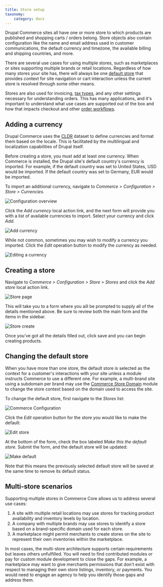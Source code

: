 ```yaml
---
title: Store setup
taxonomy:
    category: docs
---
```


Drupal Commerce sites all have one or more store to which products are published and shopping carts / orders belong. Store objects also contain configuration like the name and email address used in customer communications, the default currency and timezone, the available billing and shipping countries, and more.

There are several use cases for using multiple stores, such as marketplaces or sites supporting multiple brands or retail locations. Regardless of how many stores your site has, there will always be one [default store](#changing-the-default-store) that provides context for site navigation or cart interaction unless the current store is resolved through some other means.

Stores are also used for invoicing, [tax types](./taxes.md), and any other settings necessary for understanding orders. This has many applications, and it's important to understand what use cases are supported out of the box and how that impacts checkout and other [order workflows](./orders.md).

## Adding a currency

Drupal Commerce uses the [CLDR](http://cldr.unicode.org/) dataset to define currencies and format them based on the locale. This is facilitated by the multilingual and localization capabilities of Drupal itself.

Before creating a store, you must add at least one currency. When Commerce is installed, the Drupal site's default country's currency is imported. For example, if the default country was set to United States, USD would be imported. If the default country was set to Germany, EUR would be imported.

To import an additional currency, navigate to *Commerce > Configuration > Store > Currencies*.

![Configuration overview](./images/commerce-configuration.png)

Click the *Add currency* local action link, and the next form will provide you with a list of available currencies to import. Select your currency and click *Add*.

![Add currency](./images/add-currency.png)

While not common, sometimes you may wish to modify a currency you imported. Click the *Edit* operation button to modify the currency as needed.

![Editing a currency](./images/currency-edit.png)

## Creating a store

Navigate to *Commerce > Configuration > Store > Stores* and click the *Add store* local action link.

![Store page](./images/store-landing-page2.png)

This will take you to a form where you aill be prompted to supply all of the details mentioned above. Be sure to review both the main form and the items in the sidebar.

![Store create](./images/store-add.png)

Once you’ve got all the details filled out, click save and you can begin creating products.

## Changing the default store

When you have more than one store, the default store is selected as the context for a customer's interactions with your site unless a module instructs Commerce to use a different one. For example, a multi-brand site using a subdomain per brand may use the [Commerce Store Domain](https://www.drupal.org/project/commerce_store_domain) module to change the store context based on the domain used to access the site.

To change the default store, first navigate to the *Stores* list:

![Commerce Configuration](./images/configuration-store.png)

Click the *Edit* operation button for the store you would like to make the default:

![Edit store](./images/stores-edit-a-store.png)

At the bottom of the form, check the box labeled *Make this the default store.* Submit the form, and the default store will be updated:

![Make default](./images/edit-store-check-default.png)

Note that this means the previously selected default store will be saved at the same time to remove its default status.

## Multi-store scenarios

Supporting multiple stores in Commerce Core allows us to address several use cases:

1. A site with multiple retail locations may use stores for tracking product availability and inventory levels by location.
2. A company with multiple brands may use stores to identify a store based on a brand-specific domain used for each store.
3. A marketplace might permit merchants to create stores on the site to represent their own inventories within the marketplace.

In most cases, the multi-store architecture supports certain requirements but leaves others unfulfilled. You will need to find contributed modules or pay for custom module development to close the gaps. For example, a marketplace may want to give merchants permissions that don't exist with respect to managing their own store listings, inventory, or payments. You would need to engage an agency to help you identify those gaps and address them.
